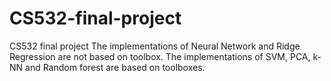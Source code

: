 # CS532-final-project
CS532 final project
The implementations of Neural Network and Ridge Regression are not based on toolbox.
The implementations of SVM, PCA, k-NN and Random forest are based on toolboxes.
